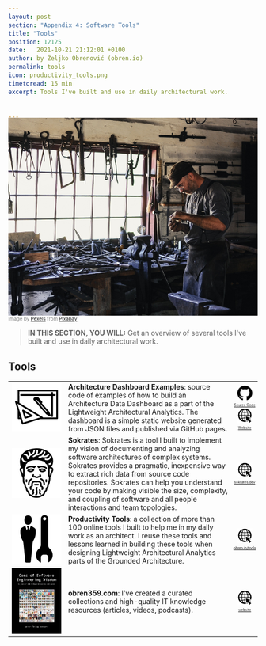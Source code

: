```yaml
---
layout: post
section: "Appendix 4: Software Tools"
title: "Tools"
position: 12125
date:   2021-10-21 21:12:01 +0100
author: by Željko Obrenović (obren.io)
permalink: tools
icon: productivity_tools.png
timetoread: 15 min
excerpt: Tools I've built and use in daily architectural work.


---
```

<img style="margin-top: -20px; width: 100%; height: 400px; object-fit: cover"
src="assets/images/arch/adult-gfd09399f9_1920.jpg">
<div style="font-size: 70%; margin-top: -16px; color: grey; margin-bottom: 12px">
Image by <a href="https://pixabay.com/users/pexels-2286921/?utm_source=link-attribution&amp;utm_medium=referral&amp;utm_campaign=image&amp;utm_content=1866533">Pexels</a> from <a href="https://pixabay.com//?utm_source=link-attribution&amp;utm_medium=referral&amp;utm_campaign=image&amp;utm_content=1866533">Pixabay</a>
</div>

> **IN THIS SECTION, YOU WILL:** Get an overview of several tools I've built and use in daily architectural work.

<style>
    .book {
        min-width: 100px;
        width: 100px;
    }
    .icon {
        min-width: 30px;
        width: 30px;
    }

    .icon-container {
    
    }

    @media only screen and (max-width: 768px) {
        [class="icon-container"] {
            display: none;
        }
    }
</style>

## Tools

<table>
<tr class="icon-container">
<td style="width: 80px">
<img src="assets/icons/architecture.png" class="book">
</td>
<td>
<b>Architecture Dashboard Examples</b>: source code of examples of how to build an Architecture Data Dashboard as a part of the Lightweight Architectural Analytics. The dashboard is a simple static website generated from JSON files and published via GitHub pages.
</td>
<td style="font-size: 50%; line-height: 12px; text-align: center">
<div>
<a target="_blank" href="https://github.com/zeljkoobrenovic/grounded-architecture-dashboard-examples">
<img src="assets/icons/github.png" class="icon"><div>Source Code</div>
</a>
</div>
<div>
<a target="_blank" href="https://zeljkoobrenovic.github.io/grounded-architecture-dashboard-examples/">
<img src="assets/icons/web.png" class="icon"><div>Website</div>
</a>
</div>
</td>
</tr>
<tr class="icon-container">
<td style="width: 80px">
<img src="assets/images/books/sokrates.png" class="book">
</td>
<td>
<b>Sokrates</b>: Sokrates is a tool I built to implement my vision of documenting and analyzing software architectures of complex systems.
Sokrates provides a pragmatic, inexpensive way to extract rich data from source code repositories.
Sokrates can help you understand your code by making visible the size, complexity, and coupling of software and all people interactions and team topologies.
</td>
<td style="font-size: 50%; line-height: 12px; text-align: center">
<div>
<a target="_blank" href="https://sokrates.dev">
<img src="assets/icons/web.png" class="icon"><div>sokrates.dev</div>
</a>
</div>
</td>
</tr>
<tr>
<td class="icon-container">
<img src="assets/images/books/productivity_tools.png" class="book">
</td>
<td>
<b>Productivity Tools</b>: a collection of more than 100 online tools I built to help me in my daily work as an architect. I reuse these tools and lessons learned in building these tools when designing Lightweight Architectural Analytics parts of the Grounded Architecture.
</td>
<td style="font-size: 50%; line-height: 12px; text-align: center">
<div>
<a target="_blank" href="https://obren.io/tools">
<img src="assets/icons/web.png" class="icon"><div>obren.io/tools</div>
</a>
</div>
</td>
</tr>
<tr>
<td class="icon-container">
<img src="assets/images/arch/obren359.jpeg" class="book">
</td>
<td>
<b>obren359.com</b>: I've created a curated collections and high-quality IT knowledge resources (articles, videos, podcasts).
</td>
<td style="font-size: 50%; line-height: 12px; text-align: center">
<div>
<a target="_blank" href="https://www.obren359.com/">
<img src="assets/icons/web.png" class="icon"><div>website</div>
</a>
</div>
</td>
</tr>
</table>



